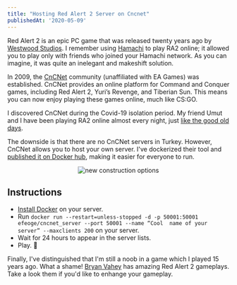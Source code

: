 ```yaml
---
title: "Hosting Red Alert 2 Server on Cncnet"
publishedAt: '2020-05-09'
---
```

Red Alert 2 is an epic PC game that was released twenty years ago by [Westwood Studios](https://en.wikipedia.org/wiki/Westwood_Studios). I remember using [Hamachi](https://en.wikipedia.org/wiki/LogMeIn_Hamachi) to play RA2 online; it allowed you to play only with friends who joined your Hamachi network. As you can imagine, it was quite an inelegant and makeshift solution.

In 2009, the [CnCNet](https://cncnet.org/what-is-cncnet) community (unaffiliated with EA Games) was established. CnCNet provides an online platform for Command and Conquer games, including Red Alert 2, Yuri’s Revenge, and Tiberian Sun. This means you can now enjoy playing these games online, much like CS:GO.

I discovered CnCNet during the Covid-19 isolation period. My friend Umut and I have been playing RA2 online almost every night, just [like the good old days](/images/posts/cncnetserver/playing-pc-with-umut.jpg).

The downside is that there are no CnCNet servers in Turkey. However, CnCNet allows you to host your own server. I've dockerized their tool and [published it on Docker hub](https://hub.docker.com/r/efeoge/cncnet_server), making it easier for everyone to run.

<center><img src="/images/posts/cncnetserver/done.gif" title="new construction options"></center>

## Instructions
- [Install Docker](https://docs.docker.com/get-docker/) on your server.
- Run `docker run --restart=unless-stopped -d -p 50001:50001 efeoge/cncnet_server --port 50001 --name “Cool 
name of your server” --maxclients 200` on your server.
- Wait for 24 hours to appear in the server lists.
- Play. 🎉

Finally, I've distinguished that I'm still a noob in a game which I played 15 years ago. What a shame! [Bryan 
Vahey](https://www.youtube.com/user/pwn2kill22) has amazing Red Alert 2 gameplays. Take a look them if you'd 
like to enhange your gameplay.
